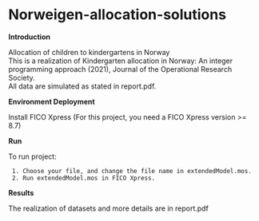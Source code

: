 # Norweigen-allocation-solutions

**Introduction**

Allocation of children to kindergartens in Norway  
This is a realization of Kindergarten allocation in Norway: An integer programming approach (2021), Journal of the Operational Research Society.  
All data are simulated as stated in report.pdf.

**Environment Deployment**

Install FICO Xpress (For this project, you need a FICO Xpress version >= 8.7)

**Run**

To run project:

     1. Choose your file, and change the file name in extendedModel.mos.
     2. Run extendedModel.mos in FICO Xpress.
  
**Results**

The realization of datasets and more details are in report.pdf  
